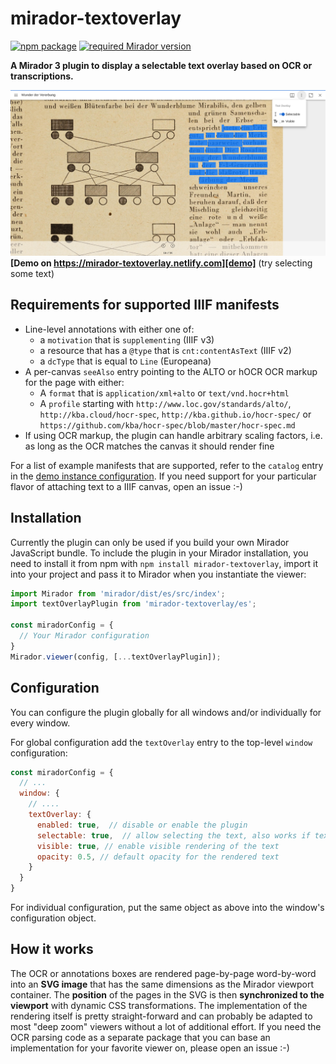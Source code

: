 # mirador-textoverlay

[![npm package][npm-badge]][npm]
[![required Mirador version][mirador-badge]][mirador]

**A Mirador 3 plugin to display a selectable text overlay based on OCR or transcriptions.**

[![Screenshot][screenshot]][demo]
**[Demo on https://mirador-textoverlay.netlify.com][demo]** (try selecting some text)
## Requirements for supported IIIF manifests

- Line-level annotations with either one of:
  - a `motivation` that is `supplementing` (IIIF v3)
  - a resource that has a `@type` that is `cnt:contentAsText`  (IIIF v2)
  - a `dcType` that is equal to `Line` (Europeana)
- A per-canvas `seeAlso` entry pointing to the ALTO or hOCR OCR markup for the page with either:
  - A `format` that is `application/xml+alto` or `text/vnd.hocr+html`
  - A `profile` starting with `http://www.loc.gov/standards/alto/`, `http://kba.cloud/hocr-spec`, `http://kba.github.io/hocr-spec/` or `https://github.com/kba/hocr-spec/blob/master/hocr-spec.md`
- If using OCR markup, the plugin can handle arbitrary scaling factors, i.e. as long as the OCR matches the canvas it should render fine

For a list of example manifests that are supported, refer to the `catalog`
entry in the [demo instance configuration][demo-cfg-catalog]. If you need
support for your particular flavor of attaching text to a IIIF canvas, open
an issue :-)

[demo-cfg-catalog]: https://github.com/dbmdz/mirador-textoverlay/blob/master/demo/src/index.js#L5-L13

## Installation
Currently the plugin can only be used if you build your own Mirador JavaScript bundle.
To include the plugin in your Mirador installation, you need to install it from npm with `npm install mirador-textoverlay`, import it into your project and pass it to Mirador when you instantiate the viewer:

```javascript
import Mirador from 'mirador/dist/es/src/index';
import textOverlayPlugin from 'mirador-textoverlay/es';

const miradorConfig = {
  // Your Mirador configuration
}
Mirador.viewer(config, [...textOverlayPlugin]);
```

## Configuration
You can configure the plugin globally for all windows and/or individually for every window.

For global configuration add the `textOverlay` entry to the top-level `window` configuration:

```javascript
const miradorConfig = {
  // ...
  window: {
    // ....
    textOverlay: {
      enabled: true,  // disable or enable the plugin
      selectable: true,  // allow selecting the text, also works if text is not visible,
      visible: true, // enable visible rendering of the text
      opacity: 0.5, // default opacity for the rendered text
    }
  }
}
```
For individual configuration, put the same object as above into the window's
configuration object.

## How it works

The OCR or annotations boxes are rendered page-by-page word-by-word into an
**SVG image** that has the same dimensions as the Mirador viewport container.
The **position** of the pages in the SVG is then **synchronized to the
viewport** with dynamic CSS transformations. The implementation of the
rendering itself is pretty straight-forward and can probably be adapted to
most "deep zoom" viewers without a lot of additional effort.
If you need the OCR parsing code as a separate package that you can base an
implementation for your favorite viewer on, please open an issue :-)

[npm-badge]: https://img.shields.io/npm/mirador-textoverlay.png?style=flat-square
[npm]: https://www.npmjs.org/package/mirador-textoverlay

[mirador-badge]: https://img.shields.io/badge/Mirador-%E2%89%A53.0.0--rc.3-blueviolet 
[mirador]: https://github.com/ProjectMirador/mirador/releases/tag/v3.0.0-rc.3

[screenshot]: .docassets/screenshot.png
[demo]: https://mirador-textoverlay.netlify.com
